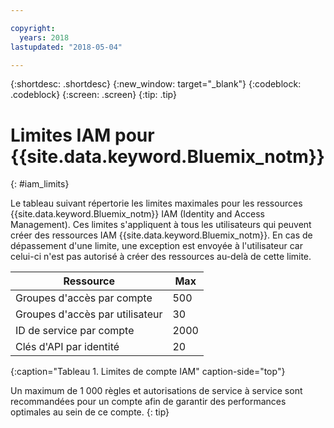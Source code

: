 ```yaml
---

copyright:
  years: 2018
lastupdated: "2018-05-04"

---
```



{:shortdesc: .shortdesc}
{:new_window: target="_blank"}
{:codeblock: .codeblock}
{:screen: .screen}
{:tip: .tip}

# Limites IAM pour {{site.data.keyword.Bluemix_notm}}
{: #iam_limits}

Le tableau suivant répertorie les limites maximales pour les ressources {{site.data.keyword.Bluemix_notm}} IAM (Identity and Access Management). Ces limites s'appliquent à tous les utilisateurs qui peuvent créer des ressources IAM {{site.data.keyword.Bluemix_notm}}. En cas de dépassement d'une limite, une exception est envoyée à l'utilisateur car celui-ci n'est pas autorisé à créer des ressources au-delà de cette limite.

| Ressource | Max |
|----------|---------|
| Groupes d'accès par compte | 500 |
| Groupes d'accès par utilisateur | 30 |
| ID de service par compte | 2000 |
| Clés d'API par identité | 20 |
{:caption="Tableau 1. Limites de compte IAM" caption-side="top"}

Un maximum de 1 000 règles et autorisations de service à service sont recommandées pour un compte afin de garantir des performances optimales au sein de ce compte.
{: tip}
